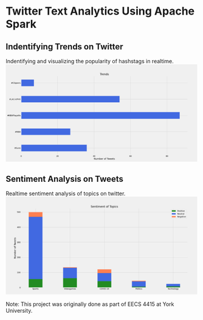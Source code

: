# Twitter Text Analytics Using Apache Spark
## Indentifying Trends on Twitter
Indentifying and visualizing the popularity of hashstags in realtime. 
![alt text](https://github.com/thula97/Real-Time-Twitter-Analysis/blob/main/images/part_a.png?raw=true)

## Sentiment Analysis on Tweets
Realtime sentiment analysis of topics on twitter. 
![alt text](https://github.com/thula97/Real-Time-Twitter-Analysis/blob/main/images/part_b.png?raw=true)

Note: This project was originally done as part of EECS 4415 at York University. 

